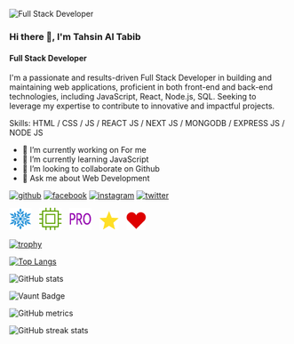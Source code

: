 ![Full Stack Developer](https://pbs.twimg.com/profile_banners/1755900742739587072/1741073964/600x200)

### Hi there 👋, I'm Tahsin Al Tabib
#### Full Stack Developer

I'm a passionate and results-driven Full Stack Developer in building and maintaining web applications, proficient in both front-end and back-end technologies, including JavaScript, React, Node.js, SQL. Seeking to leverage my expertise to contribute to innovative and impactful projects.

Skills: HTML / CSS / JS / REACT JS / NEXT JS / MONGODB / EXPRESS JS / NODE JS

- 🔭 I’m currently working on For me 
- 🌱 I’m currently learning JavaScript 
- 👯 I’m looking to collaborate on Github 
- 💬 Ask me about Web Development 


[<img src='https://cdn.jsdelivr.net/npm/simple-icons@3.0.1/icons/github.svg' alt='github' height='40'>](https://github.com/tabib18)  [<img src='https://cdn.jsdelivr.net/npm/simple-icons@3.0.1/icons/facebook.svg' alt='facebook' height='40'>](https://www.facebook.com/tahsinaltabib.18)  [<img src='https://cdn.jsdelivr.net/npm/simple-icons@3.0.1/icons/instagram.svg' alt='instagram' height='40'>](https://www.instagram.com/tahsin.al.tabib_18/)  [<img src='https://cdn.jsdelivr.net/npm/simple-icons@3.0.1/icons/twitter.svg' alt='twitter' height='40'>](https://twitter.com/tabib_r_18)  

<a href='https://archiveprogram.github.com/'><img src='https://raw.githubusercontent.com/acervenky/animated-github-badges/master/assets/acbadge.gif' width='40' height='40'></a> <a href='https://docs.github.com/en/developers'><img src='https://raw.githubusercontent.com/acervenky/animated-github-badges/master/assets/devbadge.gif' width='40' height='40'></a> <a href='https://github.com/pricing'><img src='https://raw.githubusercontent.com/acervenky/animated-github-badges/master/assets/pro.gif' width='40' height='40'></a> <a href='https://stars.github.com/'><img src='https://raw.githubusercontent.com/acervenky/animated-github-badges/master/assets/starbadge.gif' width='35' height='35'></a> <a href='https://docs.github.com/en/github/supporting-the-open-source-community-with-github-sponsors'><img src='https://raw.githubusercontent.com/acervenky/animated-github-badges/master/assets/sponsorbadge.gif' width='35' height='35'></a> 

[![trophy](https://github-profile-trophy.vercel.app/?username=tabib18)](https://github.com/ryo-ma/github-profile-trophy)

[![Top Langs](https://github-readme-stats.vercel.app/api/top-langs/?username=tabib18)](https://github.com/anuraghazra/github-readme-stats)

![GitHub stats](https://github-readme-stats.vercel.app/api?username=tabib18&show_icons=true&count_private=true)  

![Vaunt Badge](https://api.vaunt.dev/v1/github/entities/tabib18/contributions?format=svg&private=true)  

![GitHub metrics](https://metrics.lecoq.io/tabib18)  

![GitHub streak stats](https://streak-stats.demolab.com/?user=tabib18)  
